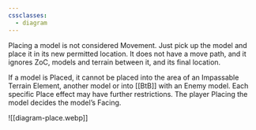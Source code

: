 ```yaml
---
cssclasses:
  - diagram
---
```

Placing a model is not considered Movement.
Just pick up the model and place it in its new permitted location.
It does not have a move path, and it ignores ZoC, models and terrain between it, and its final location.

If a model is Placed, it cannot be placed into the area of an Impassable Terrain Element, another model or into [[BtB]] with an Enemy model.
Each specific Place effect may have further restrictions.
The player Placing the model decides the model’s Facing.

![[diagram-place.webp]]